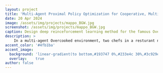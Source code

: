 ```yaml
---
layout: project
title: 'Multi-Agent Proximal Policy Optimization for Cooperative, Multi-Agent Games'
date: 20 Apr 2024
image: /assets/img/projects/mappo_BGW.jpg
screenshot: /assets/img/projects/mappo_BGW.jpg
caption: Design deep reinceforcement learning method for the famous Overcooked game.
description: >
    In a multi-agent Overcooked environment, two chefs in a resturant need to collaborate to cook onion soups. My goal is to come up with a reinforcement learning method to maximaize the number of soups delivered within an episode on a variety of layouts.
accent_color: '#4fb1ba'
accent_image:
  background: 'linear-gradient(to bottom,#193747 0%,#233e4c 30%,#3c929e 50%,#d5d5d4 70%,#cdccc8 100%)'
  overlay:    true
author: false
---
```


